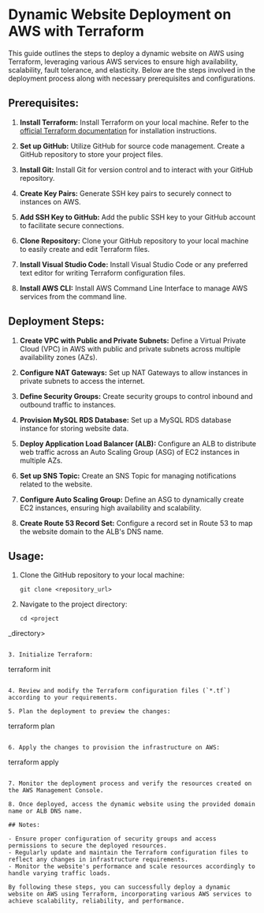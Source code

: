 # Dynamic Website Deployment on AWS with Terraform

This guide outlines the steps to deploy a dynamic website on AWS using Terraform, leveraging various AWS services to ensure high availability, scalability, fault tolerance, and elasticity. Below are the steps involved in the deployment process along with necessary prerequisites and configurations.

## Prerequisites:

1. **Install Terraform:** Install Terraform on your local machine. Refer to the [official Terraform documentation](https://learn.hashicorp.com/tutorials/terraform/install-cli) for installation instructions.

2. **Set up GitHub:** Utilize GitHub for source code management. Create a GitHub repository to store your project files.

3. **Install Git:** Install Git for version control and to interact with your GitHub repository.

4. **Create Key Pairs:** Generate SSH key pairs to securely connect to instances on AWS.

5. **Add SSH Key to GitHub:** Add the public SSH key to your GitHub account to facilitate secure connections.

6. **Clone Repository:** Clone your GitHub repository to your local machine to easily create and edit Terraform files.

7. **Install Visual Studio Code:** Install Visual Studio Code or any preferred text editor for writing Terraform configuration files.

8. **Install AWS CLI:** Install AWS Command Line Interface to manage AWS services from the command line.

## Deployment Steps:

1. **Create VPC with Public and Private Subnets:** Define a Virtual Private Cloud (VPC) in AWS with public and private subnets across multiple availability zones (AZs).

2. **Configure NAT Gateways:** Set up NAT Gateways to allow instances in private subnets to access the internet.

3. **Define Security Groups:** Create security groups to control inbound and outbound traffic to instances.

4. **Provision MySQL RDS Database:** Set up a MySQL RDS database instance for storing website data.

5. **Deploy Application Load Balancer (ALB):** Configure an ALB to distribute web traffic across an Auto Scaling Group (ASG) of EC2 instances in multiple AZs.

6. **Set up SNS Topic:** Create an SNS Topic for managing notifications related to the website.

7. **Configure Auto Scaling Group:** Define an ASG to dynamically create EC2 instances, ensuring high availability and scalability.

8. **Create Route 53 Record Set:** Configure a record set in Route 53 to map the website domain to the ALB's DNS name.

## Usage:

1. Clone the GitHub repository to your local machine:

   ```
   git clone <repository_url>
   ```

2. Navigate to the project directory:

   ```
   cd <project

_directory>
   ```

3. Initialize Terraform:

   ```
   terraform init
   ```

4. Review and modify the Terraform configuration files (`*.tf`) according to your requirements.

5. Plan the deployment to preview the changes:

   ```
   terraform plan
   ```

6. Apply the changes to provision the infrastructure on AWS:

   ```
   terraform apply
   ```

7. Monitor the deployment process and verify the resources created on the AWS Management Console.

8. Once deployed, access the dynamic website using the provided domain name or ALB DNS name.

## Notes:

- Ensure proper configuration of security groups and access permissions to secure the deployed resources.
- Regularly update and maintain the Terraform configuration files to reflect any changes in infrastructure requirements.
- Monitor the website's performance and scale resources accordingly to handle varying traffic loads.

By following these steps, you can successfully deploy a dynamic website on AWS using Terraform, incorporating various AWS services to achieve scalability, reliability, and performance.
